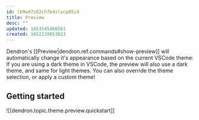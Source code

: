 ```yaml
---
id: lb9wd7z62ch7b4slscp05i4
title: Preview
desc: ""
updated: 1653545466561
created: 1652220053823
---
```


Dendron's [[Preview|dendron.ref.commands#show-preview]] will automatically
change it's appearance based on the current VSCode theme: If you are using a
dark theme in VSCode, the preview will also use a dark theme, and same for light
themes. You can also override the theme selection, or apply a custom theme!

## Getting started

![[dendron.topic.theme.preview.quickstart]]
